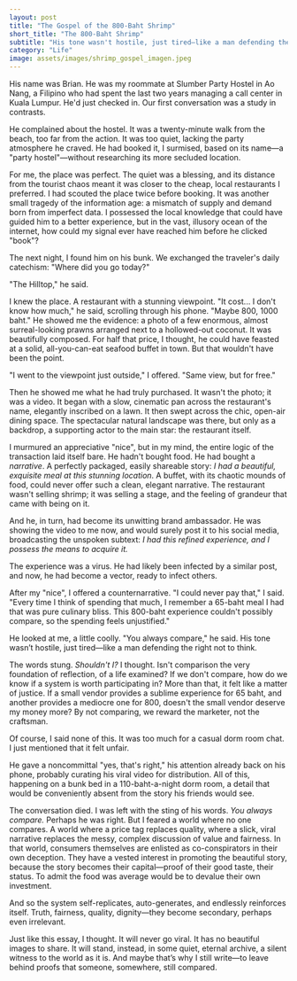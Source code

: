 ```yaml
---
layout: post
title: "The Gospel of the 800-Baht Shrimp"
short_title: "The 800-Baht Shrimp"
subtitle: "His tone wasn't hostile, just tired—like a man defending the right not to think."
category: "Life"
image: assets/images/shrimp_gospel_imagen.jpeg
---
```


His name was Brian. He was my roommate at Slumber Party Hostel in Ao Nang, a Filipino who had spent the last two years managing a call center in Kuala Lumpur. He'd just checked in. Our first conversation was a study in contrasts.

He complained about the hostel. It was a twenty-minute walk from the beach, too far from the action. It was too quiet, lacking the party atmosphere he craved. He had booked it, I surmised, based on its name—a "party hostel"—without researching its more secluded location.

For me, the place was perfect. The quiet was a blessing, and its distance from the tourist chaos meant it was closer to the cheap, local restaurants I preferred. I had scouted the place twice before booking. It was another small tragedy of the information age: a mismatch of supply and demand born from imperfect data. I possessed the local knowledge that could have guided him to a better experience, but in the vast, illusory ocean of the internet, how could my signal ever have reached him before he clicked "book"?

The next night, I found him on his bunk. We exchanged the traveler's daily catechism: "Where did you go today?"

"The Hilltop," he said.

I knew the place. A restaurant with a stunning viewpoint. "It cost... I don't know how much," he said, scrolling through his phone. "Maybe 800, 1000 baht." He showed me the evidence: a photo of a few enormous, almost surreal-looking prawns arranged next to a hollowed-out coconut. It was beautifully composed. For half that price, I thought, he could have feasted at a solid, all-you-can-eat seafood buffet in town. But that wouldn't have been the point.

"I went to the viewpoint just outside," I offered. "Same view, but for free."

Then he showed me what he had truly purchased. It wasn't the photo; it was a video. It began with a slow, cinematic pan across the restaurant's name, elegantly inscribed on a lawn. It then swept across the chic, open-air dining space. The spectacular natural landscape was there, but only as a backdrop, a supporting actor to the main star: the restaurant itself.

I murmured an appreciative "nice", but in my mind, the entire logic of the transaction laid itself bare. He hadn't bought food. He had bought a *narrative*. A perfectly packaged, easily shareable story: *I had a beautiful, exquisite meal at this stunning location*. A buffet, with its chaotic mounds of food, could never offer such a clean, elegant narrative. The restaurant wasn't selling shrimp; it was selling a stage, and the feeling of grandeur that came with being on it.

And he, in turn, had become its unwitting brand ambassador. He was showing the video to me now, and would surely post it to his social media, broadcasting the unspoken subtext: *I had this refined experience, and I possess the means to acquire it.*

The experience was a virus. He had likely been infected by a similar post, and now, he had become a vector, ready to infect others.

After my "nice", I offered a counternarrative. "I could never pay that," I said. "Every time I think of spending that much, I remember a 65-baht meal I had that was pure culinary bliss. This 800-baht experience couldn't possibly compare, so the spending feels unjustified."

He looked at me, a little coolly. "You always compare," he said. His tone wasn’t hostile, just tired—like a man defending the right not to think.

The words stung. *Shouldn't I?* I thought. Isn't comparison the very foundation of reflection, of a life examined? If we don't compare, how do we know if a system is worth participating in? More than that, it felt like a matter of justice. If a small vendor provides a sublime experience for 65 baht, and another provides a mediocre one for 800, doesn't the small vendor deserve my money more? By not comparing, we reward the marketer, not the craftsman.

Of course, I said none of this. It was too much for a casual dorm room chat. I just mentioned that it felt unfair.

He gave a noncommittal "yes, that's right," his attention already back on his phone, probably curating his viral video for distribution. All of this, happening on a bunk bed in a 110-baht-a-night dorm room, a detail that would be conveniently absent from the story his friends would see.

The conversation died. I was left with the sting of his words. *You always compare.* Perhaps he was right. But I feared a world where no one compares. A world where a price tag replaces quality, where a slick, viral narrative replaces the messy, complex discussion of value and fairness. In that world, consumers themselves are enlisted as co-conspirators in their own deception. They have a vested interest in promoting the beautiful story, because the story becomes their capital—proof of their good taste, their status. To admit the food was average would be to devalue their own investment.

And so the system self-replicates, auto-generates, and endlessly reinforces itself. Truth, fairness, quality, dignity—they become secondary, perhaps even irrelevant.

Just like this essay, I thought. It will never go viral. It has no beautiful images to share. It will stand, instead, in some quiet, eternal archive, a silent witness to the world as it is. And maybe that’s why I still write—to leave behind proofs that someone, somewhere, still compared.
